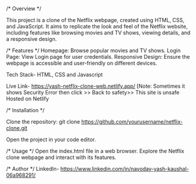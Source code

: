 /* Overview */

This project is a clone of the Netflix webpage, created using HTML, CSS, and JavaScript. 
It aims to replicate the look and feel of the Netflix website, including features like 
browsing movies and TV shows, viewing details, and a responsive design.

/* Features */
Homepage: Browse popular movies and TV shows.
Login Page: View Login page for user credentials.
Responsive Design: Ensure the webpage is accessible and user-friendly on different devices.

Tech Stack- HTML, CSS and Javascript

Live Link- https://yash-netflix-clone-web.netlify.app/
[Note: Sometimes it shows Security Error then click >> Back to safety>> This site is unsafe
Hosted on Netlify 

/* Installation */

Clone the repository: 
git clone https://github.com/yourusername/netflix-clone.git

Open the project in your code editor.

/* Usage */
Open the index.html file in a web browser.
Explore the Netflix clone webpage and interact with its features.

/* Author */
LinkedIn- https://www.linkedin.com/in/navoday-yash-kaushal-06a968291/



